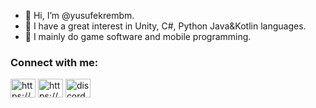 - 👋 Hi, I’m @yusufekrembm.
- 💞️ I have a great interest in Unity, C#, Python Java&Kotlin languages.
- 💞️ I mainly do game software and mobile programming.


<h3 align="left">Connect with me:</h3>
<p align="left">
<a href="https://instagram.com/https://www.instagram.com/furkanyucel35/" target="blank"><img align="center" src="https://raw.githubusercontent.com/rahuldkjain/github-profile-readme-generator/master/src/images/icons/Social/instagram.svg" alt="https://www.instagram.com/furkanyucel35/" height="30" width="40" /></a>
<a href="https://www.instagram.com/furkanyucel35/" target="blank"><img align="center" src="https://raw.githubusercontent.com/rahuldkjain/github-profile-readme-generator/master/src/images/icons/Social/instagram.svg" alt="https://www.instagram.com/furkanyucel35/" height="30" width="40" /></a>
<a href="https://discord.gg/discord.gg/QeQGeNM" target="blank"><img align="center" src="https://raw.githubusercontent.com/rahuldkjain/github-profile-readme-generator/master/src/images/icons/Social/discord.svg" alt="discord.gg/QeQGeNM" height="30" width="40" /></a>
</p>
